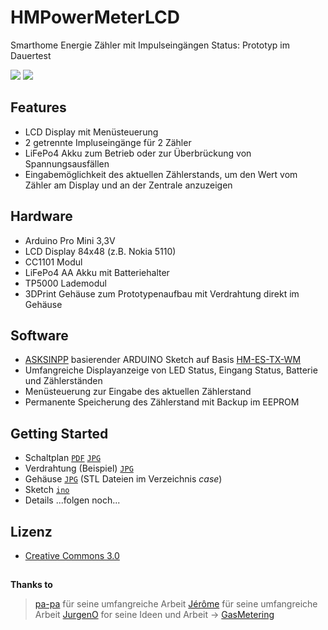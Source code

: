 # HMPowerMeterLCD
 Smarthome Energie Zähler mit Impulseingängen
 Status: Prototyp im Dauertest

 ![](http://http://https://github.com/haraldapp/HMPowerMeterLCD/wiki/project.jpg)
 ![](http://http://https://github.com/haraldapp/HMPowerMeterLCD/wiki/counter.jpg)

##  Features
- LCD Display mit Menüsteuerung
- 2 getrennte Impluseingänge für 2 Zähler
- LiFePo4 Akku zum Betrieb oder zur Überbrückung von Spannungsausfällen
- Eingabemöglichkeit des aktuellen Zählerstands, um den Wert vom Zähler am Display und an der Zentrale anzuzeigen

## Hardware
- Arduino Pro Mini 3,3V
- LCD Display 84x48 (z.B. Nokia 5110)
- CC1101 Modul
- LiFePo4 AA Akku mit Batteriehalter
- TP5000 Lademodul
- 3DPrint Gehäuse zum Prototypenaufbau mit Verdrahtung direkt im Gehäuse

## Software
- [ASKSINPP](https://github.com/pa-pa/AskSinPP) basierender ARDUINO Sketch auf Basis [HM-ES-TX-WM]( https://github.com/jp112sdl/Beispiel_AskSinPP/tree/master/examples/HM-ES-TX-WM_CCU)
- Umfangreiche Displayanzeige von LED Status, Eingang Status, Batterie und Zählerständen
- Menüsteuerung zur Eingabe des aktuellen Zählerstand
- Permanente Speicherung des Zählerstand mit Backup im EEPROM

## Getting Started
- Schaltplan [```PDF```](http://https://github.com/haraldapp/HMPowerMeterLCD/schematic/HMPowerMeterSchematic.pdf) [```JPG```](http://https://github.com/haraldapp/HMPowerMeterLCD/schematic/HMPowerMeterSchematic.jpg)
- Verdrahtung (Beispiel) [```JPG```](http://https://github.com/haraldapp/HMPowerMeterLCD/schematic/HMPowerMeterWire.jpg)
- Gehäuse [```JPG```](http://https://github.com/haraldapp/HMPowerMeterLCD/case/HMPowerMeterCase.jpg) (STL Dateien im Verzeichnis *case*)
- Sketch [```ino```](http://https://github.com/haraldapp/HMPowerMeterLCD/HMPowerMeterLCD.ino)
- Details ...folgen noch...

## Lizenz
- [Creative Commons 3.0](http://creativecommons.org/licenses/by-nc-sa/3.0/de/)

## 
**Thanks to**
> [pa-pa](https://github.com/pa-pa) für seine umfangreiche Arbeit
> [Jérôme](https://github.com/jp112sdl) für seine umfangreiche Arbeit
> [JurgenO](https://github.com/JurgenO) for seine Ideen und Arbeit -> [GasMetering](https://github.com/JurgenO/GasMetering)


